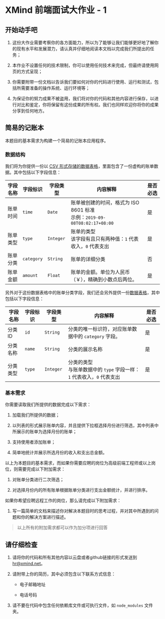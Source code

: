 # XMind 前端面试大作业 - 1

## 开始动手吧

1. 这份大作业需要考察你的各方面能力，所以为了能够让我们能够更好地了解你的现有水平和发展潜力，请认真并仔细地阅读本文档以完成我们所提出的任务；

2. 本作业不设置任何的技术限制，你可以使用任何技术来完成，但最终请使用网页的方式呈现；

3. 你需要附带一份文档以告诉我们要如何对你的代码进行使用、运行和测试，包括所需要准备的操作系统、运行环境等；

4. 为保证你的努力成果不被盗用，我们将对你的代码和其他内容进行保存，以进行对比和鉴定，你将保留有这份成果的所有权。我们也同样欢迎你将你的成果分享到任何地方。

## 简易的记账本

本题目的基本需求为构建一个简易的记账本应用程序。

### 数据结构

我们将为你提供一份以 [CSV 形式存储的数据表格](bill.csv)，里面包含了一份虚构的账单数据。其中包括以下字段信息：

| 字段名称 | 字段标识       | 字段类型      | 内容解释                                                        | 是否必选 |
| ---- | ---------- | --------- | ----------------------------------------------------------- | ---- |
| 账单时间 | `time`     | `Date`    | 账单被创建的时间，格式为 ISO 8601 标准<br/>示例：`2019-09-08T08:02:17+08:00` | 是    |
| 账单类型 | `type`     | `Integer` | 账单的类型<br/>该字段有且只有两种值：`1` 代表收入，`0` 代表支出                      | 是    |
| 账单分类 | `category` | `String`  | 账单的详细分类                                                     | 否    |
| 账单金额 | `amount`   | `Float`   | 账单的金额。单位为人民币（￥），精确到小数点后两位。                                  | 是    |

另外对于这份数据表格中的账单分类字段，我们还会另外提供一份[数据表格](categories.csv)，其中包括以下字段信息：

| 字段名称  | 字段标识   | 字段类型      | 内容解释                                            | 是否必选 |
| ----- | ------ | --------- | ----------------------------------------------- | ---- |
| 分类 ID | `id`   | `String`  | 分类的唯一标识符，对应账单数据中的 `category` 字段。                | 是    |
| 分类名称  | `name` | `String`  | 分类的展示名称                                         | 是    |
| 分类类型  | `type` | `Integer` | 分类的类型<br/>与账单数据中的 `type` 字段一样：`1` 代表收入，`0` 代表支出 | 是    |

### 基本需求

你需要读取我们所提供的数据完成以下需求：

1. 加载我们所提供的数据；

2. 以列表的形式展示账单内容，并且提供下拉框选择月份进行筛选，其中列表中所展示的账单为选择月份的账单；

3. 支持使用者添加账单；

4. 简单地统计并展示所选月份的收入和支出总金额。

以上为本题目的基本需求，而如果你需要应聘的岗位为高级前端工程师或以上岗位，则需要完成以下附加需求：

1. 对账单分类进行二次筛选；

2. 对选择月份内的所有账单根据账单分类进行支出金额统计，并进行排序。

如果你希望应聘远程工作的岗位，那么请完成以下附加需求：

1. 写一篇简单的文档来描述你对解决本题目时的思考过程，并对其中所遇到的问题和你的解决方案进行描述。

> 以上所有的附加需求都可以作为加分项进行回答
## 请仔细检查

1. 请将你的代码和所有其他内容以云盘或者github链接的形式发送到 [hr@xmind.net](mailto:hr@xmind.net)。

2. 请附带上你的简历，其中必须包含以下联系方式信息：
   
   - 电子邮箱地址
   
   - 电话号码

3. 请不要在代码中包含任何依赖库文件或可执行文件，如 `node_modules` 文件夹。